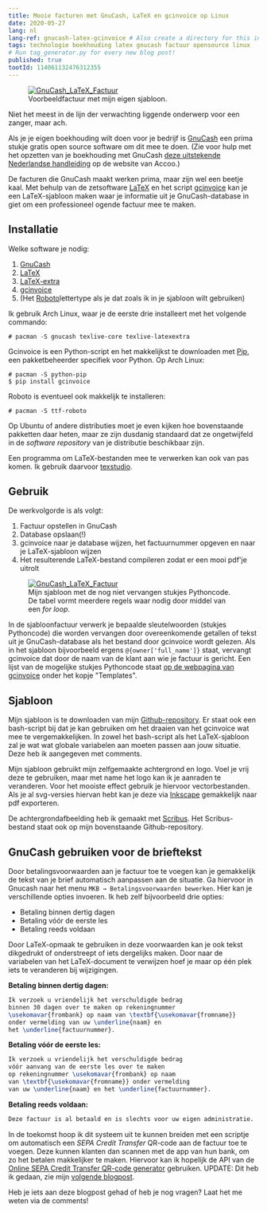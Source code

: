 ```yaml
---
title: Mooie facturen met GnuCash, LaTeX en gcinvoice op Linux
date: 2020-05-27
lang: nl
lang-ref: gnucash-latex-gcinvoice # Also create a directory for this in _data/comments. Throws error otherwise. Add empty file there to propagate on Github as well, then remove again.
tags: technologie boekhouding latex gnucash factuur opensource linux
# Run tag_generator.py for every new blog post!
published: true
tootId: 114061132476312355
---
```


<figure class="fr-ns w-50-ns br3 ma1 ba b--light-gray">
  	<a href="/images/blog/2020/factuur_blogpost.svg">
      <img src="/images/blog/2020/factuur_blogpost.svg" alt="GnuCash_LaTeX_Factuur" class="br3 br--top"></a>
  	<figcaption class="tc">Voorbeeldfactuur met mijn eigen sjabloon.</figcaption>
</figure>

Niet het meest in de lijn der verwachting liggende onderwerp voor een zanger, maar ach.

Als je je eigen boekhouding wilt doen voor je bedrijf is [GnuCash](https://www.gnucash.org/) een prima stukje gratis open source software om dit mee te doen. (Zie voor hulp met het opzetten van je boekhouding met GnuCash [deze uitstekende Nederlandse handleiding](http://www.accoo.nl/handleiding-gnucash/) op de website van Accoo.)

De facturen die GnuCash maakt werken prima, maar zijn wel een beetje kaal. Met behulp van de zetsoftware [LaTeX](https://nl.wikipedia.org/wiki/LaTeX) en het script [gcinvoice](https://bitbucket.org/smoerz/gcinvoice) kan je een LaTeX-sjabloon maken waar je informatie uit je GnuCash-database in giet om een professioneel ogende factuur mee te maken.

## Installatie

Welke software je nodig:

1. [GnuCash](https://www.archlinux.org/packages/community/x86_64/gnucash/)
2. [LaTeX](https://www.archlinux.org/packages/extra/any/texlive-core/)
3. [LaTeX-extra](https://www.archlinux.org/packages/extra/any/texlive-latexextra/)
4. [gcinvoice](https://pypi.org/project/gcinvoice/)
5. (Het [Roboto](https://www.archlinux.org/packages/community/any/ttf-roboto/)lettertype als je dat zoals ik in je sjabloon wilt gebruiken)

Ik gebruik Arch Linux, waar je de eerste drie installeert met het volgende commando:

```console
# pacman -S gnucash texlive-core texlive-latexextra
```

Gcinvoice is een Python-script en het makkelijkst te downloaden met [Pip](https://www.archlinux.org/packages/extra/any/python-pip/), een pakketbeheerder specifiek voor Python. Op Arch Linux:

```console
# pacman -S python-pip
$ pip install gcinvoice
```

Roboto is eventueel ook makkelijk te installeren: 

```console
# pacman -S ttf-roboto
```

Op Ubuntu of andere distributies moet je even kijken hoe bovenstaande pakketten daar heten, maar ze zijn dusdanig standaard dat ze ongetwijfeld in de *software repository* van je distributie beschikbaar zijn.

Een programma om LaTeX-bestanden mee te verwerken kan ook van pas komen. Ik gebruik daarvoor [texstudio](https://www.archlinux.org/packages/community/x86_64/texstudio/).

## Gebruik

De werkvolgorde is als volgt:

1. Factuur opstellen in GnuCash
2. Database opslaan(!)
3. gcinvoice naar je database wijzen, het factuurnummer opgeven en naar je LaTeX-sjabloon wijzen
4. Het resulterende LaTeX-bestand compileren zodat er een mooi pdf'je uitrolt

<figure class="fr-ns w-50-ns br3 ma1 ba b--light-gray">
  	<a href="/images/blog/2020/template_blogpost_bammerlaan.svg">
      <img src="/images/blog/2020/template_blogpost_bammerlaan.svg" alt="GnuCash_LaTeX_Factuur" class="br3 br--top"></a>
  	<figcaption class="tc">Mijn sjabloon met de nog niet vervangen stukjes Pythoncode. De tabel vormt meerdere regels waar nodig door middel van een <i>for loop</i>.</figcaption>
</figure>

In de sjabloonfactuur verwerk je bepaalde sleutelwoorden (stukjes Pythoncode) die worden vervangen door overeenkomende getallen of tekst uit je GnuCash-database als het bestand door gcinvoice wordt gelezen. Als in het sjabloon bijvoorbeeld ergens `@{owner['full_name']}` staat, vervangt gcinvoice dat door de naam van de klant aan wie je factuur is gericht. Een lijst van de mogelijke stukjes Pythoncode staat [op de webpagina van gcinvoice](https://pypi.org/project/gcinvoice/) onder het kopje "Templates".

## Sjabloon

Mijn sjabloon is te downloaden van mijn [Github-repository](https://github.com/bammerlaan/template_blogpost_bammerlaan). Er staat ook een bash-script bij dat je kan gebruiken om het draaien van het gcinvoice wat mee te vergemakkelijken. In zowel het bash-script als het LaTeX-sjabloon zal je wat wat globale variabelen aan moeten passen aan jouw situatie. Deze heb ik aangegeven met comments.

Mijn sjabloon gebruikt mijn zelfgemaakte achtergrond en logo. Voel je vrij deze te gebruiken, maar met name het logo kan ik je aanraden te veranderen. Voor het mooiste effect gebruik je hiervoor vectorbestanden. Als je al svg-versies hiervan hebt kan je deze via [Inkscape](https://inkscape.org/) gemakkelijk naar pdf exporteren.

De achtergrondafbeelding heb ik gemaakt met [Scribus](https://www.scribus.net/). Het Scribus-bestand staat ook op mijn bovenstaande Github-repository.

## GnuCash gebruiken voor de brieftekst

Door betalingsvoorwaarden aan je factuur toe te voegen kan je gemakkelijk de tekst van je brief automatisch aanpassen aan de situatie. Ga hiervoor in Gnucash naar het menu `MKB → Betalingsvoorwaarden bewerken`. Hier kan je verschillende opties invoeren. Ik heb zelf bijvoorbeeld drie opties: 
- Betaling binnen dertig dagen
- Betaling vóór de eerste les
- Betaling reeds voldaan

Door LaTeX-opmaak te gebruiken in deze voorwaarden kan je ook tekst dikgedrukt of onderstreept of iets dergelijks maken. Door naar de variabelen van het LaTeX-document te verwijzen hoef je maar op één plek iets te veranderen bij wijzigingen.

**Betaling binnen dertig dagen:**
```latex
Ik verzoek u vriendelijk het verschuldigde bedrag
binnen 30 dagen over te maken op rekeningnummer
\usekomavar{frombank} op naam van \textbf{\usekomavar{fromname}}
onder vermelding van uw \underline{naam} en
het \underline{factuurnummer}.
```
**Betaling vóór de eerste les:**
```latex
Ik verzoek u vriendelijk het verschuldigde bedrag
vóór aanvang van de eerste les over te maken
op rekeningnummer \usekomavar{frombank} op naam 
van \textbf{\usekomavar{fromname}} onder vermelding
van uw \underline{naam} en het \underline{factuurnummer}.
```
**Betaling reeds voldaan:**
```latex
Deze factuur is al betaald en is slechts voor uw eigen administratie.
```

In de toekomst hoop ik dit systeem uit te kunnen breiden met een scriptje om automatisch een *SEPA Credit Transfer* QR-code aan de factuur toe te voegen. Deze kunnen klanten dan scannen met de app van hun bank, om zo het betalen makkelijker te maken. Hiervoor kan ik hopelijk de API van de [Online SEPA Credit Transfer QR-code generator](https://epc-qr.eu/) gebruiken. UPDATE: Dit heb ik gedaan, zie mijn [volgende blogpost](https://bammerlaan.nl/posts/Automatische-QR-codes-gcinvoice-GnuCash-facturen).

Heb je iets aan deze blogpost gehad of heb je nog vragen? Laat het me weten via de comments!